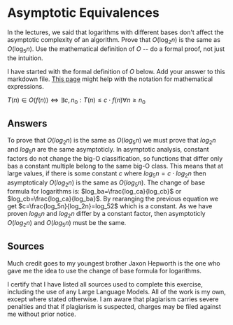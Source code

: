 # Asymptotic Equivalences

In the lectures, we said that logarithms with different bases don't affect the
asymptotic complexity of an algorithm. Prove that $O(\log_{2} n)$ is the same as
$O(\log_{5} n)$. Use the mathematical definition of $O$ -- do a formal proof,
not just the intuition.

I have started with the formal definition of $O$ below. Add your answer to this
markdown file. [This
page](https://docs.github.com/en/get-started/writing-on-github/working-with-advanced-formatting/writing-mathematical-expressions)
might help with the notation for mathematical expressions.

$T(n) \in O(f(n)) \iff \exists c, n_0: T(n) \leq c \cdot f(n) \forall n \geq n_0$


## Answers
To prove that $O(log_2n)$ is the same as $O(log_5n)$ we must prove that $log_2n$ and $log_5n$ are the same asymptoticly. In asymptotic analysis, constant factors do not change the big-O classification, so functions that differ only bas a constant multiple belong to the same big-O class. This means that at large values, if there is some constant $c$ where $log_5n=c \cdot log_2n$ then asymptoticaly $O(log_2n)$ is the same as $O(log_5n)$. The change of base formula for logarithms is: $log_ba=\frac{log_ca}{log_cb}$ or $log_cb=\frac{log_ca}{log_ba}$. By rearanging the previous equation we get $c=\frac{log_5n}{log_2n}=log_52$ which is a constant. As we have proven $log_5n$ and $log_2n$ differ by a constant factor, then asymptoticly $O(log_2n)$ and $O(log_5n)$ must be the same.


## Sources
Much credit goes to my youngest brother Jaxon Hepworth is the one who gave me the idea to use the change of base formula for logarithms.

I certify that I have listed all sources used to complete this exercise, including the use of any Large Language Models. All of the work is my own, except where stated otherwise. I am aware that plagiarism carries severe penalties and that if plagiarism is suspected, charges may be filed against me without prior notice.